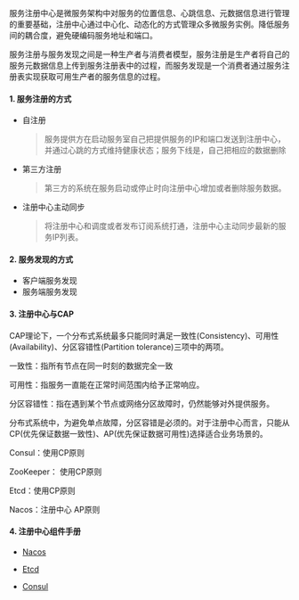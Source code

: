 服务注册中心是微服务架构中对服务的位置信息、心跳信息、元数据信息进行管理的重要基础，注册中心通过中心化、动态化的方式管理众多微服务实例。降低服务间的耦合度，避免硬编码服务地址和端口。

服务注册与服务发现之间是一种生产者与消费者模型，服务注册是生产者将自己的服务元数据信息上传到服务注册表中的过程，而服务发现是一个消费者通过服务注册表实现获取可用生产者的服务信息的过程。

#### 1. 服务注册的方式

* 自注册

  > 服务提供方在启动服务室自己把提供服务的IP和端口发送到注册中心，并通过心跳的方式维持健康状态；服务下线是，自己把相应的数据删除

* 第三方注册

  > 第三方的系统在服务启动或停止时向注册中心增加或者删除服务数据。

* 注册中心主动同步

  > 将注册中心和调度或者发布订阅系统打通，注册中心主动同步最新的服务IP列表。

#### 2. 服务发现的方式

* 客户端服务发现
* 服务端服务发现

#### 3. 注册中心与CAP

CAP理论下，一个分布式系统最多只能同时满足一致性(Consistency)、可用性(Availability)、分区容错性(Partition tolerance)三项中的两项。

一致性：指所有节点在同一时刻的数据完全一致

可用性：指服务一直能在正常时间范围内给予正常响应。

分区容错性：指在遇到某个节点或网络分区故障时，仍然能够对外提供服务。

分布式系统中，为避免单点故障，分区容错是必须的。对于注册中心而言，只能从CP(优先保证数据一致性)、AP(优先保证数据可用性)选择适合业务场景的。

Consul：使用CP原则

ZooKeeper： 使用CP原则

Etcd：使用CP原则

Nacos：注册中心 AP原则

#### 4. 注册中心组件手册

* [Nacos](https://nacos.io/docs/latest/)

* [Etcd]([etcd](https://etcd.io/))

* [Consul](https://www.consul.io/)